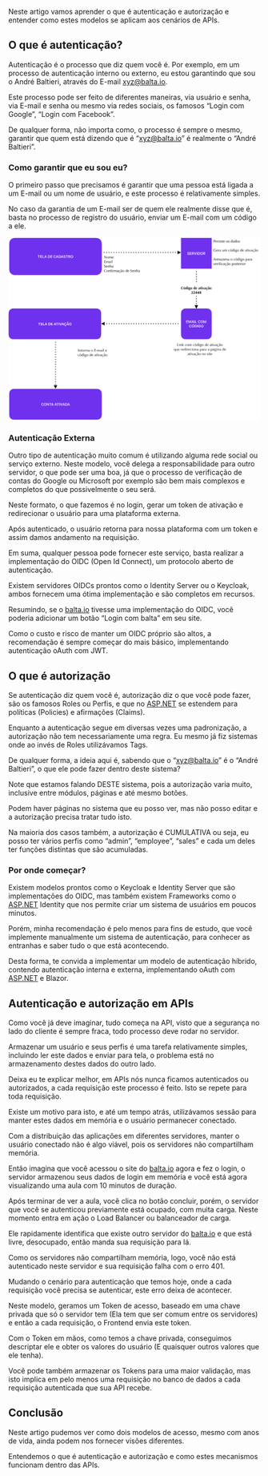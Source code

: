 Neste artigo vamos aprender o que é autenticação e autorização e entender como estes modelos se aplicam aos cenários de APIs.

## O que é autenticação?

Autenticação é o processo que diz quem você é. Por exemplo, em um processo de autenticação interno ou externo, eu estou garantindo que sou o André Baltieri, através do E-mail xyz@balta.io.

Este processo pode ser feito de diferentes maneiras, via usuário e senha, via E-mail e senha ou mesmo via redes sociais, os famosos “Login com Google”, “Login com Facebook”.

De qualquer forma, não importa como, o processo é sempre o mesmo, garantir que quem está dizendo que é “xyz@balta.io” é realmente o “André Baltieri”.

### Como garantir que eu sou eu?

O primeiro passo que precisamos é garantir que uma pessoa está ligada a um E-mail ou um nome de usuário, e este processo é relativamente simples.

No caso da garantia de um E-mail ser de quem ele realmente disse que é, basta no processo de registro do usuário, enviar um E-mail com um código a ele.

![Untitled](Untitled.png)

### Autenticação Externa

Outro tipo de autenticação muito comum é utilizando alguma rede social ou serviço externo. Neste modelo, você delega a responsabilidade para outro servidor, o que pode ser uma boa, já que o processo de verificação de contas do Google ou Microsoft por exemplo são bem mais complexos e completos do que possivelmente o seu será.

Neste formato, o que fazemos é no login, gerar um token de ativação e redirecionar o usuário para uma plataforma externa.

Após autenticado, o usuário retorna para nossa plataforma com um token e assim damos andamento na requisição.

Em suma, qualquer pessoa pode fornecer este serviço, basta realizar a implementação do OIDC (Open Id Connect), um protocolo aberto de autenticação.

Existem servidores OIDCs prontos como o Identity Server ou o Keycloak, ambos fornecem uma ótima implementação e são completos em recursos.

Resumindo, se o [balta.io](http://balta.io) tivesse uma implementação do OIDC, você poderia adicionar um botão “Login com balta” em seu site.

Como o custo e risco de manter um OIDC próprio são altos, a recomendação é sempre começar do mais básico, implementando autenticação oAuth com JWT.

## O que é autorização

Se autenticação diz quem você é, autorização diz o que você pode fazer, são os famosos Roles ou Perfis, e que no [ASP.NET](http://ASP.NET) se estendem para políticas (Policies) e afirmações (Claims).

Enquanto a autenticação segue em diversas vezes uma padronização, a autorização não tem necessariamente uma regra. Eu mesmo já fiz sistemas onde ao invés de Roles utilizávamos Tags.

De qualquer forma, a ideia aqui é, sabendo que o “xyz@balta.io” é o “André Baltieri”, o que ele pode fazer dentro deste sistema?

Note que estamos falando DESTE sistema, pois a autorização varia muito, inclusive entre módulos, páginas e até mesmo botões.

Podem haver páginas no sistema que eu posso ver, mas não posso editar e a autorização precisa tratar tudo isto.

Na maioria dos casos também, a autorização é CUMULATIVA ou seja, eu posso ter vários perfis como “admin”, “employee”,  “sales” e cada um deles ter funções distintas que são acumuladas.

### Por onde começar?

Existem modelos prontos como o Keycloak e Identity Server que são implementações do OIDC, mas também existem Frameworks como o [ASP.NET](http://ASP.NET) Identity que nos permite criar um sistema de usuários em poucos minutos.

Porém, minha recomendação é pelo menos para fins de estudo, que você implemente manualmente um sistema de autenticação, para conhecer as entranhas e saber tudo o que está acontecendo.

Desta forma, te convida a implementar um modelo de autenticação híbrido, contendo autenticação interna e externa, implementando oAuth com [ASP.NET](http://ASP.NET) e Blazor.

## Autenticação e autorização em APIs

Como você já deve imaginar, tudo começa na API, visto que a segurança no lado do cliente é sempre fraca, todo processo deve rodar no servidor.

Armazenar um usuário e seus perfis é uma tarefa relativamente simples, incluindo ler este dados e enviar para tela, o problema está no armazenamento destes dados do outro lado.

Deixa eu te explicar melhor, em APIs nós nunca ficamos autenticados ou autorizados, a cada requisição este processo é feito. Isto se repete para toda requisição.

Existe um motivo para isto, e até um tempo atrás, utilizávamos sessão para manter estes dados em memória e o usuário permanecer conectado.

Com a distribuição das aplicações em diferentes servidores, manter o usuário conectado não é algo viável, pois os servidores não compartilham memória.

Então imagina que você acessou o site do [balta.io](http://balta.io) agora e fez o login, o servidor armazenou seus dados de login em memória e você está agora visualizando uma aula com 10 minutos de duração.

Após terminar de ver a aula, você clica no botão concluir, porém, o servidor que você se autenticou previamente está ocupado, com muita carga. Neste momento entra em ação o Load Balancer ou balanceador de carga.

Ele rapidamente identifica que existe outro servidor do [balta.io](http://balta.io) e que está livre, desocupado, então manda sua requisição para lá.

Como os servidores não compartilham memória, logo, você não está autenticado neste servidor e sua requisição falha com o erro 401.

Mudando o cenário para autenticação que temos hoje, onde a cada requisição você precisa se autenticar, este erro deixa de acontecer.

Neste modelo, geramos um Token de acesso, baseado em uma chave privada que só o servidor tem (Ela tem que ser comum entre os servidores) e então a cada requisição, o Frontend envia este token.

Com o Token em mãos, como temos a chave privada, conseguimos descriptar ele e obter os valores do usuário (E quaisquer outros valores que ele tenha).

Você pode também armazenar os Tokens para uma maior validação, mas isto implica em pelo menos uma requisição no banco de dados a cada requisição autenticada que sua API recebe. 

## Conclusão

Neste artigo pudemos ver como dois modelos de acesso, mesmo com anos de vida, ainda podem nos fornecer visões diferentes.

Entendemos o que é autenticação e autorização e como estes mecanismos funcionam dentro das APIs.
